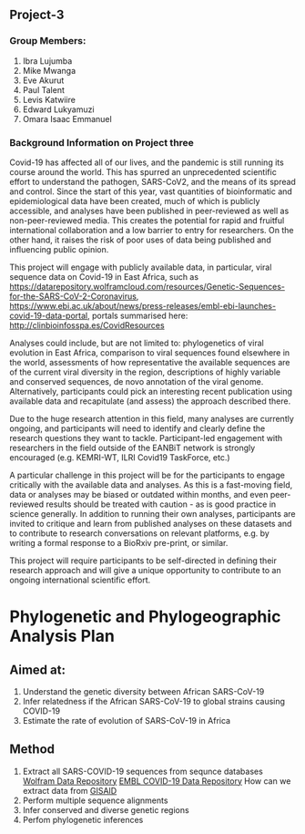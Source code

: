 ## Project-3

### Group Members:
1. Ibra Lujumba
2. Mike Mwanga
3. Eve Akurut
4. Paul Talent
5. Levis Katwiire
6. Edward Lukyamuzi
7. Omara Isaac Emmanuel

### Background Information on Project three
Covid-19 has affected all of our lives, and the pandemic is still running its course around the world. This has spurred an unprecedented scientific effort to understand the pathogen, SARS-CoV2, and the means of its spread and control. Since the start of this year, vast quantities of bioinformatic and epidemiological data have been created, much of which is publicly accessible, and analyses have been published in peer-reviewed as well as non-peer-reviewed media. This creates the potential for rapid and fruitful international collaboration and a low barrier to entry for researchers. On the other hand, it raises the risk of poor uses of data being published and influencing public opinion.

This project will engage with publicly available data, in particular, viral sequence data on Covid-19 in East Africa, such as https://datarepository.wolframcloud.com/resources/Genetic-Sequences-for-the-SARS-CoV-2-Coronavirus, https://www.ebi.ac.uk/about/news/press-releases/embl-ebi-launches-covid-19-data-portal, portals summarised here: http://clinbioinfosspa.es/CovidResources

Analyses could include, but are not limited to: phylogenetics of viral evolution in East Africa, comparison to viral sequences found elsewhere in the world, assessments of how representative the available sequences are of the current viral diversity in the region, descriptions of highly variable and conserved sequences, de novo annotation of the viral genome. Alternatively, participants could pick an interesting recent publication using available data and recapitulate (and assess) the approach described there.

Due to the huge research attention in this field, many analyses are currently ongoing, and participants will need to identify and clearly define the research questions they want to tackle. Participant-led engagement with researchers in the field outside of the EANBiT network is strongly encouraged (e.g. KEMRI-WT, ILRI Covid19 TaskForce, etc.)

A particular challenge in this project will be for the participants to engage critically with the available data and analyses. As this is a fast-moving field, data or analyses may be biased or outdated within months, and even peer-reviewed results should be treated with caution - as is good practice in science generally. In addition to running their own analyses, participants are invited to critique and learn from published analyses on these datasets and to contribute to research conversations on relevant platforms, e.g. by writing a formal response to a BioRxiv pre-print, or similar.

This project will require participants to be self-directed in defining their research approach and will give a unique opportunity to contribute to an ongoing international scientific effort.


# Phylogenetic and Phylogeographic Analysis Plan 

## Aimed at:
1. Understand the genetic diversity between African SARS-CoV-19
2. Infer relatedness if the African SARS-CoV-19 to global strains causing COVID-19
3. Estimate the rate of evolution of SARS-CoV-19 in Africa
## Method
1. Extract all SARS-COVID-19 sequences from sequnce databases 
  [Wolfram Data Repository](https://datarepository.wolframcloud.com/resources/Genetic-Sequences-for-the-SARS-CoV-2-Coronavirus)
  [EMBL COVID-19 Data Repository](https://www.covid19dataportal.org/sequences?db=embl)
  How can we extract data from [GISAID](https://www.gisaid.org/epiflu-applications/next-hcov-19-app/)
2. Perform multiple sequence alignments
3. Infer conserved and diverse genetic regions
4. Perfom phylogenetic inferences
